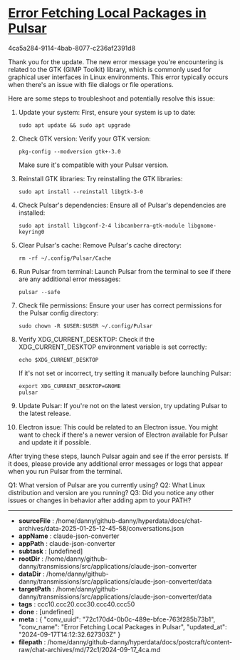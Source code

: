 # [Error Fetching Local Packages in Pulsar](https://claude.ai/chat/72c170d4-0b0c-489e-bfce-763f285b73b1)

4ca5a284-9114-4bab-8077-c236af2391d8

 Thank you for the update. The new error message you're encountering is related to the GTK (GIMP Toolkit) library, which is commonly used for graphical user interfaces in Linux environments. This error typically occurs when there's an issue with file dialogs or file operations.

Here are some steps to troubleshoot and potentially resolve this issue:

1. Update your system:
   First, ensure your system is up to date:
   ```
   sudo apt update && sudo apt upgrade
   ```

2. Check GTK version:
   Verify your GTK version:
   ```
   pkg-config --modversion gtk+-3.0
   ```
   Make sure it's compatible with your Pulsar version.

3. Reinstall GTK libraries:
   Try reinstalling the GTK libraries:
   ```
   sudo apt install --reinstall libgtk-3-0
   ```

4. Check Pulsar's dependencies:
   Ensure all of Pulsar's dependencies are installed:
   ```
   sudo apt install libgconf-2-4 libcanberra-gtk-module libgnome-keyring0
   ```

5. Clear Pulsar's cache:
   Remove Pulsar's cache directory:
   ```
   rm -rf ~/.config/Pulsar/Cache
   ```

6. Run Pulsar from terminal:
   Launch Pulsar from the terminal to see if there are any additional error messages:
   ```
   pulsar --safe
   ```

7. Check file permissions:
   Ensure your user has correct permissions for the Pulsar config directory:
   ```
   sudo chown -R $USER:$USER ~/.config/Pulsar
   ```

8. Verify XDG_CURRENT_DESKTOP:
   Check if the XDG_CURRENT_DESKTOP environment variable is set correctly:
   ```
   echo $XDG_CURRENT_DESKTOP
   ```
   If it's not set or incorrect, try setting it manually before launching Pulsar:
   ```
   export XDG_CURRENT_DESKTOP=GNOME
   pulsar
   ```

9. Update Pulsar:
   If you're not on the latest version, try updating Pulsar to the latest release.

10. Electron issue:
    This could be related to an Electron issue. You might want to check if there's a newer version of Electron available for Pulsar and update it if possible.

After trying these steps, launch Pulsar again and see if the error persists. If it does, please provide any additional error messages or logs that appear when you run Pulsar from the terminal.

Q1: What version of Pulsar are you currently using?
Q2: What Linux distribution and version are you running?
Q3: Did you notice any other issues or changes in behavior after adding apm to your PATH?

---

* **sourceFile** : /home/danny/github-danny/hyperdata/docs/chat-archives/data-2025-01-25-12-45-58/conversations.json
* **appName** : claude-json-converter
* **appPath** : claude-json-converter
* **subtask** : [undefined]
* **rootDir** : /home/danny/github-danny/transmissions/src/applications/claude-json-converter
* **dataDir** : /home/danny/github-danny/transmissions/src/applications/claude-json-converter/data
* **targetPath** : /home/danny/github-danny/transmissions/src/applications/claude-json-converter/data
* **tags** : ccc10.ccc20.ccc30.ccc40.ccc50
* **done** : [undefined]
* **meta** : {
  "conv_uuid": "72c170d4-0b0c-489e-bfce-763f285b73b1",
  "conv_name": "Error Fetching Local Packages in Pulsar",
  "updated_at": "2024-09-17T14:12:32.627303Z"
}
* **filepath** : /home/danny/github-danny/hyperdata/docs/postcraft/content-raw/chat-archives/md/72c1/2024-09-17_4ca.md